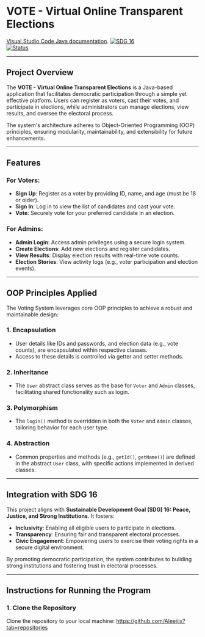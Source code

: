 # VOTE - Virtual Online Transparent Elections

[Visual Studio Code Java documentation](https://code.visualstudio.com/docs/languages/java).
[![SDG 16](https://img.shields.io/badge/SDG-16-blue)](https://sdgs.un.org/goals/goal16)  
[![Status](https://img.shields.io/badge/Status-Active-brightgreen)](https://github.com/yourusername/voting-system)

---

## Project Overview
The **VOTE - Virtual Online Transparent Elections** is a Java-based application that facilitates democratic participation through a simple yet effective platform. Users can register as voters, cast their votes, and participate in elections, while administrators can manage elections, view results, and oversee the electoral process. 

The system's architecture adheres to Object-Oriented Programming (OOP) principles, ensuring modularity, maintainability, and extensibility for future enhancements.

---

## Features
### For Voters:
- **Sign Up**: Register as a voter by providing ID, name, and age (must be 18 or older).  
- **Sign In**: Log in to view the list of candidates and cast your vote.
- **Vote**: Securely vote for your preferred candidate in an election.

### For Admins:
- **Admin Login**: Access admin privileges using a secure login system.  
- **Create Elections**: Add new elections and register candidates.  
- **View Results**: Display election results with real-time vote counts.  
- **Election Stories**: View activity logs (e.g., voter participation and election events).  

---

## OOP Principles Applied
The Voting System leverages core OOP principles to achieve a robust and maintainable design:

### 1. **Encapsulation**  
   - User details like IDs and passwords, and election data (e.g., vote counts), are encapsulated within respective classes.
   - Access to these details is controlled via getter and setter methods.

### 2. **Inheritance**  
   - The `User` abstract class serves as the base for `Voter` and `Admin` classes, facilitating shared functionality such as login.

### 3. **Polymorphism**  
   - The `login()` method is overridden in both the `Voter` and `Admin` classes, tailoring behavior for each user type.

### 4. **Abstraction**  
   - Common properties and methods (e.g., `getId()`, `getName()`) are defined in the abstract `User` class, with specific actions implemented in derived classes.

---

## Integration with SDG 16
This project aligns with **Sustainable Development Goal (SDG) 16: Peace, Justice, and Strong Institutions**. It fosters:
- **Inclusivity**: Enabling all eligible users to participate in elections.
- **Transparency**: Ensuring fair and transparent electoral processes.
- **Civic Engagement**: Empowering users to exercise their voting rights in a secure digital environment.

By promoting democratic participation, the system contributes to building strong institutions and fostering trust in electoral processes.

---

## Instructions for Running the Program

### 1. Clone the Repository
Clone the repository to your local machine:
https://github.com/Aleeiijx?tab=repositories
